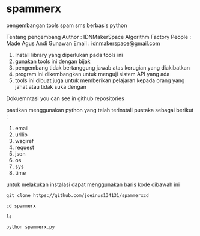 # spammerx

pengembangan tools spam sms berbasis python

Tentang pengembang
Author : IDNMakerSpace Algorithm Factory
People : Made Agus Andi Gunawan
Email : idnmakerspace@gmail.com

1. Install library yang diperlukan pada tools ini
2. gunakan tools ini dengan bijak
3. pengembang tidak bertanggung jawab atas kerugian yang diakibatkan
4. program ini dikembangkan untuk menguji sistem API yang ada
5. tools ini dibuat juga untuk memberikan pelajaran kepada orang yang jahat atau tidak suka dengan

Dokuemntasi you can see in github repositories

pastikan menggunakan python yang telah terinstall pustaka sebagai berikut :

1. email
2. urllib
3. wsgiref
4. request
5. json
6. os
7. sys
8. time


untuk melakukan instalasi dapat menggunakan baris kode dibawah ini

```
git clone https://github.com/joeinus134131/spammerxcd 

cd spammerx

ls

python spammerx.py
```
